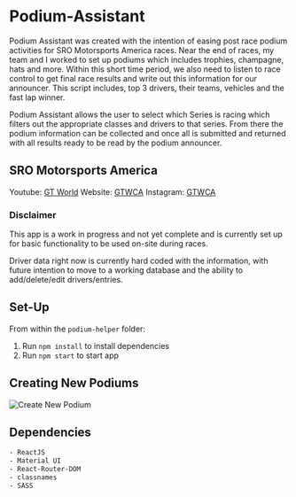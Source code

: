# Podium-Assistant
Podium Assistant was created with the intention of easing post race podium activities for SRO Motorsports America races. Near the end of races, my team and I worked to set up podiums which includes trophies, champagne, hats and more. Within this short time period, we also need to listen to race control to get final race results and write out this information for our announcer. This script includes, top 3 drivers, their teams, vehicles and the fast lap winner. 

Podium Assistant allows the user to select which Series is racing which filters out the appropriate classes and drivers to that series. From there the podium information can be collected and once all is submitted and returned with all results ready to be read by the podium announcer.

## SRO Motorsports America

Youtube: [GT World](https://www.youtube.com/gtworld)
Website: [GTWCA](https://www.gt-world-challenge-america.com/)
Instagram: [GTWCA](https://www.instagram.com/gtworldchallengeamerica/?hl=en)

### Disclaimer
This app is a work in progress and not yet complete and is currently set up for basic functionality to be used on-site during races.

Driver data right now is currently hard coded with the information, with future intention to move to a working database and the ability to add/delete/edit drivers/entries.

## Set-Up
From within the `podium-helper` folder:

1. Run `npm install` to install dependencies
2. Run `npm start` to start app

## Creating New Podiums
![Create New Podium](https://github.com/woobrendan/Podium-Assistant/blob/main/podium-helper/public/docs/podium_creation.gif?raw=true)

## Dependencies
```sh
- ReactJS
- Material UI
- React-Router-DOM
- classnames
- SASS
```